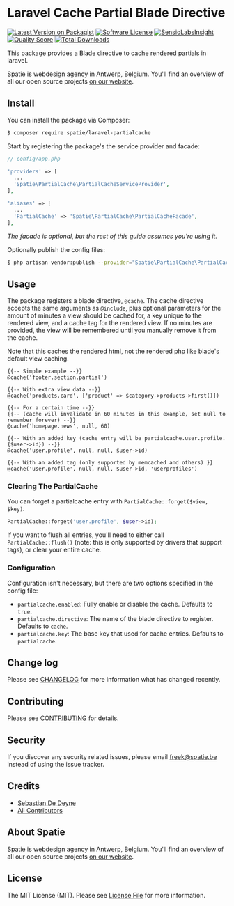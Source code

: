 # Laravel Cache Partial Blade Directive

[![Latest Version on Packagist](https://img.shields.io/packagist/v/spatie/laravel-partialcache.svg?style=flat-square)](https://packagist.org/packages/spatie/laravel-partialcache)
[![Software License](https://img.shields.io/badge/license-MIT-brightgreen.svg?style=flat-square)](LICENSE.md)
[![SensioLabsInsight](https://img.shields.io/sensiolabs/i/a6720e85-6e6d-4f1e-aeb5-2933c3fc8603.svg?style=flat-square)](https://insight.sensiolabs.com/projects/a6720e85-6e6d-4f1e-aeb5-2933c3fc8603)
[![Quality Score](https://img.shields.io/scrutinizer/g/spatie/laravel-partialcache.svg?style=flat-square)](https://scrutinizer-ci.com/g/spatie/laravel-partialcache)
[![Total Downloads](https://img.shields.io/packagist/dt/spatie/laravel-partialcache.svg?style=flat-square)](https://packagist.org/packages/spatie/laravel-partialcache)

This package provides a Blade directive to cache rendered partials in laravel.

Spatie is webdesign agency in Antwerp, Belgium. You'll find an overview of all our open source projects [on our website](https://spatie.be/opensource).

## Install

You can install the package via Composer:

```bash
$ composer require spatie/laravel-partialcache
```

Start by registering the package's the service provider and facade:

```php
// config/app.php

'providers' => [
  ...
  'Spatie\PartialCache\PartialCacheServiceProvider',
],

'aliases' => [
  ...
  'PartialCache' => 'Spatie\PartialCache\PartialCacheFacade',
],
```

*The facade is optional, but the rest of this guide assumes you're using it.*

Optionally publish the config files:

```bash
$ php artisan vendor:publish --provider="Spatie\PartialCache\PartialCacheServiceProvider"
```

## Usage

The package registers a blade directive, `@cache`. The cache directive accepts the same arguments as `@include`, plus optional parameters for the amount of minutes a view should be cached for, a key unique to the rendered view, and a cache tag for the rendered view. If no minutes are provided, the view will be remembered until you manually remove it from the cache.

Note that this caches the rendered html, not the rendered php like blade's default view caching.

```
{{-- Simple example --}}
@cache('footer.section.partial')

{{-- With extra view data --}}
@cache('products.card', ['product' => $category->products->first()])

{{-- For a certain time --}}
{{-- (cache will invalidate in 60 minutes in this example, set null to remember forever) --}}
@cache('homepage.news', null, 60)

{{-- With an added key (cache entry will be partialcache.user.profile.{$user->id}) --}}
@cache('user.profile', null, null, $user->id)

{{-- With an added tag (only supported by memcached and others) }}
@cache('user.profile', null, null, $user->id, 'userprofiles')
```

### Clearing The PartialCache

You can forget a partialcache entry with `PartialCache::forget($view, $key)`. 

```php
PartialCache::forget('user.profile', $user->id);
```

If you want to flush all entries, you'll need to either call `PartialCache::flush()` (note: this is only supported by drivers that support tags), or clear your entire cache.

### Configuration

Configuration isn't necessary, but there are two options specified in the config file:

- `partialcache.enabled`: Fully enable or disable the cache. Defaults to `true`.
- `partialcache.directive`: The name of the blade directive to register. Defaults to `cache`.
- `partialcache.key`: The base key that used for cache entries. Defaults to `partialcache`.

## Change log

Please see [CHANGELOG](CHANGELOG.md) for more information what has changed recently.

## Contributing

Please see [CONTRIBUTING](CONTRIBUTING.md) for details.

## Security

If you discover any security related issues, please email freek@spatie.be instead of using the issue tracker.

## Credits

- [Sebastian De Deyne](https://github.com/sebastiandedeyne)
- [All Contributors](../../contributors)

## About Spatie
Spatie is webdesign agency in Antwerp, Belgium. You'll find an overview of all our open source projects [on our website](https://spatie.be/opensource).

## License

The MIT License (MIT). Please see [License File](LICENSE.md) for more information.
